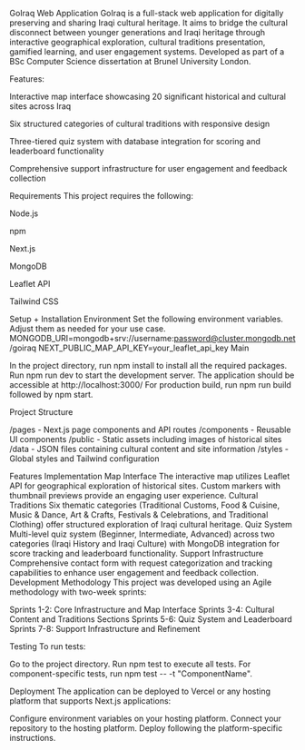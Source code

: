 GoIraq Web Application
GoIraq is a full-stack web application for digitally preserving and sharing Iraqi cultural heritage. It aims to bridge the cultural disconnect between younger generations and Iraqi heritage through interactive geographical exploration, cultural traditions presentation, gamified learning, and user engagement systems. Developed as part of a BSc Computer Science dissertation at Brunel University London.

Features:

Interactive map interface showcasing 20 significant historical and cultural sites across Iraq

Six structured categories of cultural traditions with responsive design

Three-tiered quiz system with database integration for scoring and leaderboard functionality

Comprehensive support infrastructure for user engagement and feedback collection

Requirements
This project requires the following:

Node.js

npm

Next.js

MongoDB

Leaflet API

Tailwind CSS


Setup + Installation
Environment
Set the following environment variables. Adjust them as needed for your use case.
MONGODB_URI=mongodb+srv://username:password@cluster.mongodb.net/goiraq
NEXT_PUBLIC_MAP_API_KEY=your_leaflet_api_key
Main

In the project directory, run npm install to install all the required packages.
Run npm run dev to start the development server. The application should be accessible at http://localhost:3000/
For production build, run npm run build followed by npm start.

Project Structure

/pages - Next.js page components and API routes
/components - Reusable UI components
/public - Static assets including images of historical sites
/data - JSON files containing cultural content and site information
/styles - Global styles and Tailwind configuration

Features Implementation
Map Interface
The interactive map utilizes Leaflet API for geographical exploration of historical sites. Custom markers with thumbnail previews provide an engaging user experience.
Cultural Traditions
Six thematic categories (Traditional Customs, Food & Cuisine, Music & Dance, Art & Crafts, Festivals & Celebrations, and Traditional Clothing) offer structured exploration of Iraqi cultural heritage.
Quiz System
Multi-level quiz system (Beginner, Intermediate, Advanced) across two categories (Iraqi History and Iraqi Culture) with MongoDB integration for score tracking and leaderboard functionality.
Support Infrastructure
Comprehensive contact form with request categorization and tracking capabilities to enhance user engagement and feedback collection.
Development Methodology
This project was developed using an Agile methodology with two-week sprints:

Sprints 1-2: Core Infrastructure and Map Interface
Sprints 3-4: Cultural Content and Traditions Sections
Sprints 5-6: Quiz System and Leaderboard
Sprints 7-8: Support Infrastructure and Refinement

Testing
To run tests:

Go to the project directory.
Run npm test to execute all tests.
For component-specific tests, run npm test -- -t "ComponentName".

Deployment
The application can be deployed to Vercel or any hosting platform that supports Next.js applications:

Configure environment variables on your hosting platform.
Connect your repository to the hosting platform.
Deploy following the platform-specific instructions.


